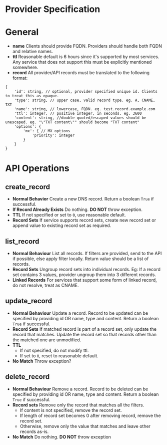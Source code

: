 <h1>Provider Specification</h1>

# General
- **name** Clients should provide FQDN. Providers should handle both FQDN and relative names.
- **ttl** Reasonable default is 6 hours since it's supported by most services. Any service that does not support this must be explicitly mentioned somewhere.
- **record** All provider/API records must be translated to the following format:
```
{
    'id': string, // optional, provider specified unique id. Clients to treat this as opaque.
    'type': string, // upper case, valid record type. eg. A, CNAME, TXT
    'name': string, // lowercase, FQDN. eg. test.record.example.com
    'ttl': integer, // positive integer, in seconds. eg. 3600
    'content': string, //double quoted/escaped values should be unescaped. eg. "\"TXT content\"" should become "TXT content"
    'options': {
        'mx': { // MX options
            'priority': integer
        }
    }
}
```

# API Operations
## create_record
- **Normal Behavior** Create a new DNS record. Return a boolean `True` if successful.
- **If Record Already Exists** Do nothing. **DO NOT** throw exception.
- **TTL** If not specified or set to `0`, use reasonable default.
- **Record Sets** If service supports record sets, create new record set or append value to existing record set as required.

## list_record
- **Normal Behaviour** List all records. If filters are provided, send to the API if possible, else apply filter locally. Return value should be a list of records.
- **Record Sets** Ungroup record sets into individual records. Eg: If a record set contains 3 values, provider ungroup them into 3 different records.
- **Linked Records** For services that support some form of linked record, do not resolve, treat as CNAME.

## update_record
- **Normal Behaviour** Update a record. Record to be updated can be specified by providing id OR name, type and content. Return a boolean `True` if successful.
- **Record Sets** If matched record is part of a record set, only update the record that matches. Update the record set so that records other than the matched one are unmodified.
- **TTL**
    - If not specified, do not modify ttl.
    - If set to `0`, reset to reasonable default.
- **No Match** Throw exception?

## delete_record
- **Normal Behaviour** Remove a record. Record to be deleted can be specified by providing id OR name, type and content. Return a boolean `True` if successful.
- **Record sets** Remove only the record that matches all the filters. 
    - If content is not specified, remove the record set.
    - If length of record set becomes 0 after removing record, remove the record set.
    - Otherwise, remove only the value that matches and leave other records as-is.
- **No Match** Do nothing. **DO NOT** throw exception
